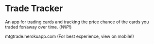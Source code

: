<h1>Trade Tracker</h1>

An app for trading cards and tracking the price chance of the cards you traded for/away over time. (<i>WIP!</i>)

mtgtrade.herokuapp.com (For best experience, view on mobile!)
